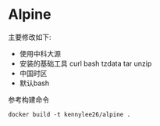 # Alpine

主要修改如下:

* 使用中科大源
* 安装的基础工具 curl bash tzdata tar unzip 
* 中国时区
* 默认bash

参考构建命令

```
docker build -t kennylee26/alpine .
```


